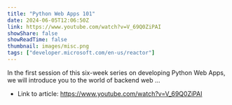 ```yaml
---
title: "Python Web Apps 101"
date: 2024-06-05T12:06:50Z
link: https://www.youtube.com/watch?v=V_69Q0ZiPAI
showShare: false
showReadTime: false
thumbnail: images/misc.png
tags: ["developer.microsoft.com/en-us/reactor"]
---
```

In the first session of this six-week series on developing Python Web Apps, we will introduce you to the world of backend web ...

- Link to article: https://www.youtube.com/watch?v=V_69Q0ZiPAI